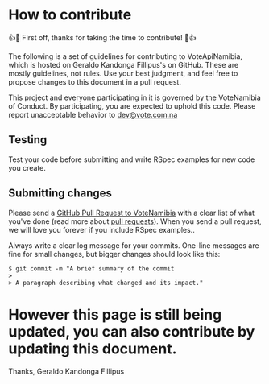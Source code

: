 # How to contribute

👍🎉 First off, thanks for taking the time to contribute! 🎉👍

The following is a set of guidelines for contributing to VoteApiNamibia, which is hosted on Geraldo Kandonga Fillipus's on GitHub. These are mostly guidelines, not rules. Use your best judgment, and feel free to propose changes to this document in a pull request.

This project and everyone participating in it is governed by the VoteNamibia of Conduct. By participating, you are expected to uphold this code. Please report unacceptable behavior to dev@vote.com.na

## Testing

Test your code before submitting and write RSpec examples for new code you create.

## Submitting changes

Please send a [GitHub Pull Request to VoteNamibia](https://github.com/geraldokandonga/votenamibia/pulls) with a clear list of what you've done (read more about [pull requests](http://help.github.com/pull-requests/)). When you send a pull request, we will love you forever if you include RSpec examples..

Always write a clear log message for your commits. One-line messages are fine for small changes, but bigger changes should look like this:

    $ git commit -m "A brief summary of the commit
    >
    > A paragraph describing what changed and its impact."

# However this page is still being updated, you can also contribute by updating this document.

Thanks,
Geraldo Kandonga Fillipus
